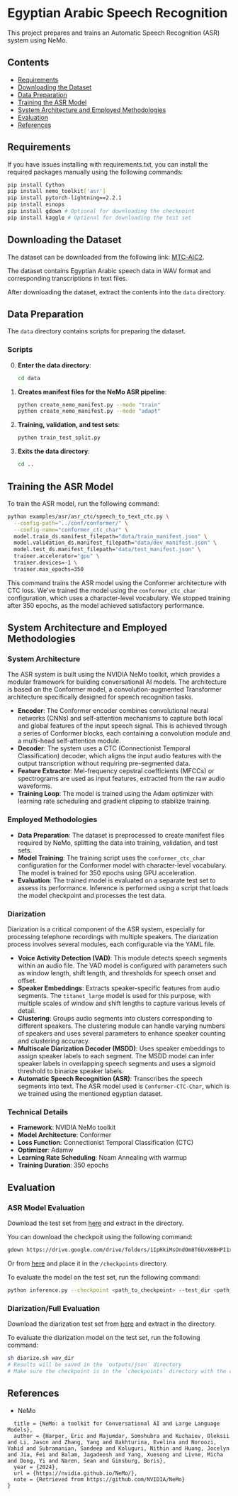 
# Egyptian Arabic Speech Recognition

This project prepares and trains an Automatic Speech Recognition (ASR) system using NeMo. 

## Contents
- [Requirements](#requirements)
- [Downloading the Dataset](#downloading-the-dataset)
- [Data Preparation](#data-preparation)
- [Training the ASR Model](#training-the-asr-model)
- [System Architecture and Employed Methodologies](#system-architecture-and-employed-methodologies)
- [Evaluation](#evaluation)
- [References](#references)


## Requirements
If you have issues installing with requirements.txt, you can install the required packages manually using the following commands:
```sh
pip install Cython
pip install nemo_toolkit['asr']
pip install pytorch-lightning==2.2.1
pip install einops
pip install gdown # Optional for downloading the checkpoint
pip install kaggle # Optional for downloading the test set 
```
## Downloading the Dataset

The dataset can be downloaded from the following link: [MTC-AIC2](https://aicgoveg-my.sharepoint.com/:u:/g/personal/n_essam_aic_gov_eg/EWJtic_m6qhBr_2qha55vt0BnL0qqr22G7JIq72Zo_ueGw?e=zyLLC3).

The dataset contains Egyptian Arabic speech data in WAV format and corresponding transcriptions in text files.


After downloading the dataset, extract the contents into the `data` directory.

## Data Preparation
The `data` directory contains scripts for preparing the dataset.

### Scripts

0. **Enter the data directory**:
     ```sh
     cd data
     ```

1. **Creates manifest files for the NeMo ASR pipeline**:
     ```sh
     python create_nemo_manifest.py --mode "train"
     python create_nemo_manifest.py --mode "adapt"
     ```

2. **Training, validation, and test sets**:
     ```sh
     python train_test_split.py
     ```

3. **Exits the data directory**:
      ```sh
      cd ..
      ```

## Training the ASR Model
To train the ASR model, run the following command:

```sh
python examples/asr/asr_ctc/speech_to_text_ctc.py \
  --config-path="../conf/conformer/" \
  --config-name="conformer_ctc_char" \
  model.train_ds.manifest_filepath="data/train_manifest.json" \
  model.validation_ds.manifest_filepath="data/dev_manifest.json" \
  model.test_ds.manifest_filepath="data/test_manifest.json" \
  trainer.accelerator="gpu" \
  trainer.devices=-1 \
  trainer.max_epochs=350
```

This command trains the ASR model using the Conformer architecture with CTC loss. We've trained the model using the `conformer_ctc_char` configuration, which uses a character-level vocabulary. We stopped training after 350 epochs, as the model achieved satisfactory performance.


## System Architecture and Employed Methodologies

### System Architecture
The ASR system is built using the NVIDIA NeMo toolkit, which provides a modular framework for building conversational AI models. The architecture is based on the Conformer model, a convolution-augmented Transformer architecture specifically designed for speech recognition tasks.

- **Encoder**: The Conformer encoder combines convolutional neural networks (CNNs) and self-attention mechanisms to capture both local and global features of the input speech signal. This is achieved through a series of Conformer blocks, each containing a convolution module and a multi-head self-attention module.
- **Decoder**: The system uses a CTC (Connectionist Temporal Classification) decoder, which aligns the input audio features with the output transcription without requiring pre-segmented data.
- **Feature Extractor**: Mel-frequency cepstral coefficients (MFCCs) or spectrograms are used as input features, extracted from the raw audio waveforms.
- **Training Loop**: The model is trained using the Adam optimizer with learning rate scheduling and gradient clipping to stabilize training.

### Employed Methodologies
- **Data Preparation**: The dataset is preprocessed to create manifest files required by NeMo, splitting the data into training, validation, and test sets.
- **Model Training**: The training script uses the `conformer_ctc_char` configuration for the Conformer model with character-level vocabulary. The model is trained for 350 epochs using GPU acceleration.
- **Evaluation**: The trained model is evaluated on a separate test set to assess its performance. Inference is performed using a script that loads the model checkpoint and processes the test data.

### Diarization
Diarization is a critical component of the ASR system, especially for processing telephone recordings with multiple speakers. The diarization process involves several modules, each configurable via the YAML file.

- **Voice Activity Detection (VAD)**: This module detects speech segments within an audio file. The VAD model is configured with parameters such as window length, shift length, and thresholds for speech onset and offset.
- **Speaker Embeddings**: Extracts speaker-specific features from audio segments. The `titanet_large` model is used for this purpose, with multiple scales of window and shift lengths to capture various levels of detail.
- **Clustering**: Groups audio segments into clusters corresponding to different speakers. The clustering module can handle varying numbers of speakers and uses several parameters to enhance speaker counting and clustering accuracy.
- **Multiscale Diarization Decoder (MSDD)**: Uses speaker embeddings to assign speaker labels to each segment. The MSDD model can infer speaker labels in overlapping speech segments and uses a sigmoid threshold to binarize speaker labels.
- **Automatic Speech Recognition (ASR)**: Transcribes the speech segments into text. The ASR model used is `Conformer-CTC-Char`, which is we trained using the mentioned egyptian dataset.



### Technical Details
- **Framework**: NVIDIA NeMo toolkit
- **Model Architecture**: Conformer
- **Loss Function**: Connectionist Temporal Classification (CTC)
- **Optimizer**: Adamw
- **Learning Rate Scheduling**: Noam Annealing with warmup
- **Training Duration**: 350 epochs


## Evaluation
### ASR Model Evaluation
Download the test set from [here](https://www.kaggle.com/competitions/mct-aic-2/data) and extract in the directory.

You can download the checkpoit using the following command:
```sh
gdown https://drive.google.com/drive/folders/1IpHkiMsOndOm8T6UvX6BHPI1xzVZbMdF --folder

```
Or from [here](https://drive.google.com/drive/folders/1IpHkiMsOndOm8T6UvX6BHPI1xzVZbMdF) and place it in the `/checkpoints` directory.

To evaluate the model on the test set, run the following command:
```sh
python inference.py --checkpoint <path_to_checkpoint> --test_dir <path_to_test_dir>
```
### Diarization/Full Evaluation
Download the diarization test set from [here](https://aicgoveg-my.sharepoint.com/:u:/g/personal/n_essam_aic_gov_eg/EdGxtVG3EldPix-hVCIoedcBR2sn-cRiKxfZ6xaLnVie9g?e=th1uWn) and extract in the directory.

To evaluate the diarization model on the test set, run the following command:
```sh
sh diarize.sh wav_dir
# Results will be saved in the `outputs/json` directory
# Make sure the checkpoint is in the `checkpoints` directory with the correct name
```


## References
- NeMo
```@misc{nemo,
  title = {NeMo: a toolkit for Conversational AI and Large Language Models},
  author = {Harper, Eric and Majumdar, Somshubra and Kuchaiev, Oleksii and Li, Jason and Zhang, Yang and Bakhturina, Evelina and Noroozi, Vahid and Subramanian, Sandeep and Koluguri, Nithin and Huang, Jocelyn and Jia, Fei and Balam, Jagadeesh and Yang, Xuesong and Livne, Micha and Dong, Yi and Naren, Sean and Ginsburg, Boris},
  year = {2024},
  url = {https://nvidia.github.io/NeMo/},
  note = {Retrieved from https://github.com/NVIDIA/NeMo}
}
```






